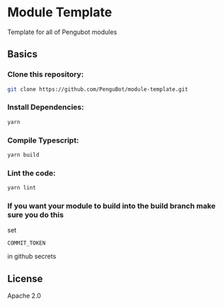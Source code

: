 # Module Template
Template for all of Pengubot modules

## Basics

### Clone this repository:

```bash
git clone https://github.com/PenguBot/module-template.git
```

### Install Dependencies:

```bash
yarn
```

### Compile Typescript:

```bash
yarn build
```

### Lint the code:

```bash
yarn lint
```

### If you want your module to build into the build branch make sure you do this

set
```
COMMIT_TOKEN
```
in github secrets

## License
Apache 2.0